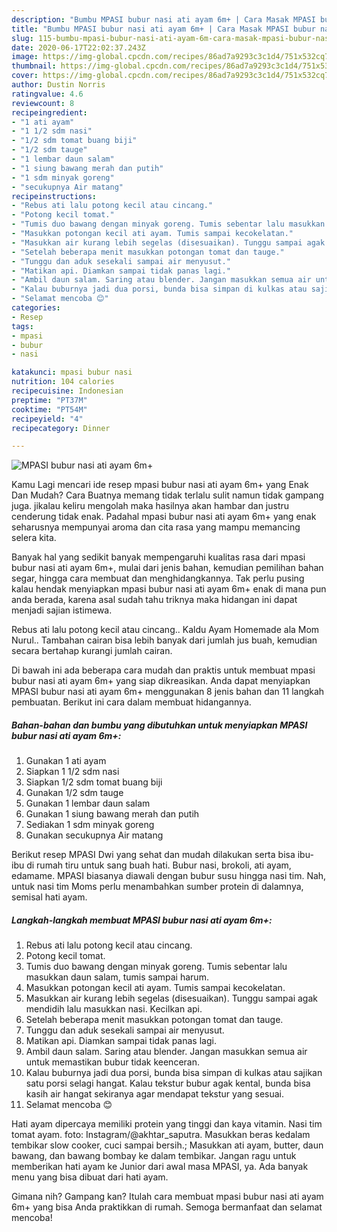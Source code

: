 ```yaml
---
description: "Bumbu MPASI bubur nasi ati ayam 6m+ | Cara Masak MPASI bubur nasi ati ayam 6m+ Yang Sempurna"
title: "Bumbu MPASI bubur nasi ati ayam 6m+ | Cara Masak MPASI bubur nasi ati ayam 6m+ Yang Sempurna"
slug: 115-bumbu-mpasi-bubur-nasi-ati-ayam-6m-cara-masak-mpasi-bubur-nasi-ati-ayam-6m-yang-sempurna
date: 2020-06-17T22:02:37.243Z
image: https://img-global.cpcdn.com/recipes/86ad7a9293c3c1d4/751x532cq70/mpasi-bubur-nasi-ati-ayam-6m-foto-resep-utama.jpg
thumbnail: https://img-global.cpcdn.com/recipes/86ad7a9293c3c1d4/751x532cq70/mpasi-bubur-nasi-ati-ayam-6m-foto-resep-utama.jpg
cover: https://img-global.cpcdn.com/recipes/86ad7a9293c3c1d4/751x532cq70/mpasi-bubur-nasi-ati-ayam-6m-foto-resep-utama.jpg
author: Dustin Norris
ratingvalue: 4.6
reviewcount: 8
recipeingredient:
- "1 ati ayam"
- "1 1/2 sdm nasi"
- "1/2 sdm tomat buang biji"
- "1/2 sdm tauge"
- "1 lembar daun salam"
- "1 siung bawang merah dan putih"
- "1 sdm minyak goreng"
- "secukupnya Air matang"
recipeinstructions:
- "Rebus ati lalu potong kecil atau cincang."
- "Potong kecil tomat."
- "Tumis duo bawang dengan minyak goreng. Tumis sebentar lalu masukkan daun salam, tumis sampai harum."
- "Masukkan potongan kecil ati ayam. Tumis sampai kecokelatan."
- "Masukkan air kurang lebih segelas (disesuaikan). Tunggu sampai agak mendidih lalu masukkan nasi. Kecilkan api."
- "Setelah beberapa menit masukkan potongan tomat dan tauge."
- "Tunggu dan aduk sesekali sampai air menyusut."
- "Matikan api. Diamkan sampai tidak panas lagi."
- "Ambil daun salam. Saring atau blender. Jangan masukkan semua air untuk memastikan bubur tidak keenceran."
- "Kalau buburnya jadi dua porsi, bunda bisa simpan di kulkas atau sajikan satu porsi selagi hangat. Kalau tekstur bubur agak kental, bunda bisa kasih air hangat sekiranya agar mendapat tekstur yang sesuai."
- "Selamat mencoba 😊"
categories:
- Resep
tags:
- mpasi
- bubur
- nasi

katakunci: mpasi bubur nasi 
nutrition: 104 calories
recipecuisine: Indonesian
preptime: "PT37M"
cooktime: "PT54M"
recipeyield: "4"
recipecategory: Dinner

---
```



![MPASI bubur nasi ati ayam 6m+](https://img-global.cpcdn.com/recipes/86ad7a9293c3c1d4/751x532cq70/mpasi-bubur-nasi-ati-ayam-6m-foto-resep-utama.jpg)

Kamu Lagi mencari ide resep mpasi bubur nasi ati ayam 6m+ yang Enak Dan Mudah? Cara Buatnya memang tidak terlalu sulit namun tidak gampang juga. jikalau keliru mengolah maka hasilnya akan hambar dan justru cenderung tidak enak. Padahal mpasi bubur nasi ati ayam 6m+ yang enak seharusnya mempunyai aroma dan cita rasa yang mampu memancing selera kita.

Banyak hal yang sedikit banyak mempengaruhi kualitas rasa dari mpasi bubur nasi ati ayam 6m+, mulai dari jenis bahan, kemudian pemilihan bahan segar, hingga cara membuat dan menghidangkannya. Tak perlu pusing kalau hendak menyiapkan mpasi bubur nasi ati ayam 6m+ enak di mana pun anda berada, karena asal sudah tahu triknya maka hidangan ini dapat menjadi sajian istimewa.

Rebus ati lalu potong kecil atau cincang.. Kaldu Ayam Homemade ala Mom Nurul.. Tambahan cairan bisa lebih banyak dari jumlah jus buah, kemudian secara bertahap kurangi jumlah cairan.


Di bawah ini ada beberapa cara mudah dan praktis untuk membuat mpasi bubur nasi ati ayam 6m+ yang siap dikreasikan. Anda dapat menyiapkan MPASI bubur nasi ati ayam 6m+ menggunakan 8 jenis bahan dan 11 langkah pembuatan. Berikut ini cara dalam membuat hidangannya.

<!--inarticleads1-->

##### Bahan-bahan dan bumbu yang dibutuhkan untuk menyiapkan MPASI bubur nasi ati ayam 6m+:

1. Gunakan 1 ati ayam
1. Siapkan 1 1/2 sdm nasi
1. Siapkan 1/2 sdm tomat buang biji
1. Gunakan 1/2 sdm tauge
1. Gunakan 1 lembar daun salam
1. Gunakan 1 siung bawang merah dan putih
1. Sediakan 1 sdm minyak goreng
1. Gunakan secukupnya Air matang


Berikut resep MPASI Dwi yang sehat dan mudah dilakukan serta bisa ibu-ibu di rumah tiru untuk sang buah hati. Bubur nasi, brokoli, ati ayam, edamame. MPASI biasanya diawali dengan bubur susu hingga nasi tim. Nah, untuk nasi tim Moms perlu menambahkan sumber protein di dalamnya, semisal hati ayam. 

<!--inarticleads2-->

##### Langkah-langkah membuat MPASI bubur nasi ati ayam 6m+:

1. Rebus ati lalu potong kecil atau cincang.
1. Potong kecil tomat.
1. Tumis duo bawang dengan minyak goreng. Tumis sebentar lalu masukkan daun salam, tumis sampai harum.
1. Masukkan potongan kecil ati ayam. Tumis sampai kecokelatan.
1. Masukkan air kurang lebih segelas (disesuaikan). Tunggu sampai agak mendidih lalu masukkan nasi. Kecilkan api.
1. Setelah beberapa menit masukkan potongan tomat dan tauge.
1. Tunggu dan aduk sesekali sampai air menyusut.
1. Matikan api. Diamkan sampai tidak panas lagi.
1. Ambil daun salam. Saring atau blender. Jangan masukkan semua air untuk memastikan bubur tidak keenceran.
1. Kalau buburnya jadi dua porsi, bunda bisa simpan di kulkas atau sajikan satu porsi selagi hangat. Kalau tekstur bubur agak kental, bunda bisa kasih air hangat sekiranya agar mendapat tekstur yang sesuai.
1. Selamat mencoba 😊


Hati ayam dipercaya memiliki protein yang tinggi dan kaya vitamin. Nasi tim tomat ayam. foto: Instagram/@akhtar_saputra. Masukkan beras kedalam tembikar slow cooker, cuci sampai bersih.; Masukkan ati ayam, butter, daun bawang, dan bawang bombay ke dalam tembikar. Jangan ragu untuk memberikan hati ayam ke Junior dari awal masa MPASI, ya. Ada banyak menu yang bisa dibuat dari hati ayam. 

Gimana nih? Gampang kan? Itulah cara membuat mpasi bubur nasi ati ayam 6m+ yang bisa Anda praktikkan di rumah. Semoga bermanfaat dan selamat mencoba!
